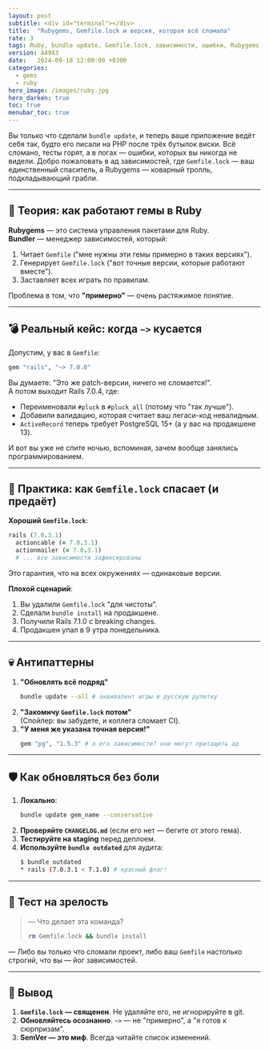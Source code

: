 ```yaml
---
layout: post
subtitle: <div id="terminal"></div>
title:  "Rubygems, Gemfile.lock и версия, которая всё сломала"
rate: 3
tags: Ruby, bundle update, Gemfile.lock, зависимости, ошибки, Rubygems
version: A49X3
date:   2024-09-18 12:00:00 +0300
categories:
  - gems
  - ruby
hero_image: /images/ruby.jpg
hero_darken: true
toc: true
menubar_toc: true
---
```


Вы только что сделали `bundle update`, и теперь ваше приложение ведёт себя так, будто его писали на PHP после трёх бутылок виски. Всё сломано, тесты горят, а в логах — ошибки, которых вы никогда не видели. Добро пожаловать в ад зависимостей, где `Gemfile.lock` — ваш единственный спаситель, а Rubygems — коварный тролль, подкладывающий грабли.

---

## 🧠 Теория: как работают гемы в Ruby

**Rubygems** — это система управления пакетами для Ruby.  
**Bundler** — менеджер зависимостей, который:
1. Читает `Gemfile` ("мне нужны эти гемы примерно в таких версиях").
2. Генерирует `Gemfile.lock` ("вот точные версии, которые работают вместе").
3. Заставляет всех играть по правилам.

Проблема в том, что **"примерно"** — очень растяжимое понятие.

---

## 💣 Реальный кейс: когда `~>` кусается

Допустим, у вас в `Gemfile`:
```ruby
gem "rails", "~> 7.0.0"
```
Вы думаете: "Это же patch-версии, ничего не сломается!".  
А потом выходит Rails 7.0.4, где:
- Переименовали `#pluck` в `#pluck_all` (потому что "так лучше").
- Добавили валидацию, которая считает ваш легаси-код невалидным.
- `ActiveRecord` теперь требует PostgreSQL 15+ (а у вас на продакшене 13).

И вот вы уже не спите ночью, вспоминая, зачем вообще занялись программированием.

---

## 🔧 Практика: как `Gemfile.lock` спасает (и предаёт)

**Хороший `Gemfile.lock`**:
```ruby
rails (7.0.3.1)
  actioncable (= 7.0.3.1)
  actionmailer (= 7.0.3.1)
  # ... все зависимости зафиксированы
```
Это гарантия, что на всех окружениях — одинаковые версии.

**Плохой сценарий**:
1. Вы удалили `Gemfile.lock` "для чистоты".
2. Сделали `bundle install` на продакшене.
3. Получили Rails 7.1.0 с breaking changes.
4. Продакшен упал в 9 утра понедельника.

---

## 💀 Антипаттерны

1. **"Обновлять всё подряд"**  
   ```bash
   bundle update --all # эквивалент игры в русскую рулетку
   ```
2. **"Закомичу `Gemfile.lock` потом"**  
   (Спойлер: вы забудете, и коллега сломает CI).
3. **"У меня же указана точная версия!"**  
   ```ruby
   gem "pg", "1.5.3" # а его зависимости? они могут притащить ад
   ```

---

## 🛡️ Как обновляться без боли

1. **Локально**:
   ```bash
   bundle update gem_name --conservative
   ```
2. **Проверяйте `CHANGELOG.md`** (если его нет — бегите от этого гема).
3. **Тестируйте на staging** перед деплоем.
4. **Используйте `bundle outdated`** для аудита:
   ```bash
   $ bundle outdated
   * rails (7.0.3.1 < 7.1.0) # красный флаг!
   ```

---

## 🧪 Тест на зрелость

> — Что делает эта команда?
> ```bash
> rm Gemfile.lock && bundle install
> ```

— Либо вы только что сломали проект, либо ваш `Gemfile` настолько строгий, что вы — йог зависимостей.

---

## 🧾 Вывод

1. **`Gemfile.lock` — священен**. Не удаляйте его, не игнорируйте в git.
2. **Обновляйтесь осознанно**. `~>` — не "примерно", а "я готов к сюрпризам".
3. **SemVer — это миф**. Всегда читайте список изменений.
